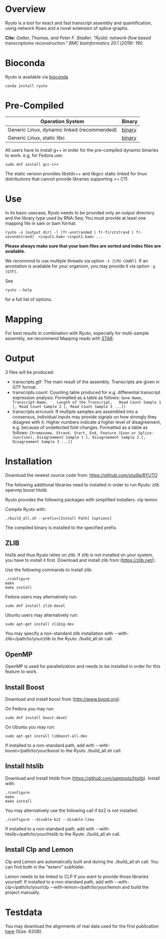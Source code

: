 # Overview
Ryuto is a tool for exact and fast transcript assembly and quantification, using network flows and a novel extension of splice-graphs.

**Cite:**
*Gatter, Thomas, and Peter F. Stadler. "Ryūtō: network-flow based transcriptome reconstruction." BMC bioinformatics 20.1 (2019): 190.*


# Bioconda

Ryuto is available via [bioconda](https://bioconda.github.io/)

```
conda install ryuto
```

# Pre-Compiled
Operation System |  Binary
 ---------------- | ------
Generic Linux, dynamic linked (recommended) | [binary](https://github.com/studla/RYUTO/releases/download/1.6/ryuto)
Generic Linux, static libc | [binary](https://github.com/studla/RYUTO/releases/download/1.6-static/ryuto)

All users have to install g++ in order for the pre-compiled dynamic binaries to work.
e.g, for Fedora use:
```
sudo dnf install gcc-c++
```

The static version provides libstdc++ and libgcc static linked for linux distributions that cannot provide libraries supporting >= C11.

# Use

In its basic usecase, Ryuto needs to be provided only an output directory and the library type used by RNA-Seq: You must provide at least one mapping file in sam or bam format.

```
ryuto -o [output dir] -l [fr-unstranded | fr-firststrand | fr-secondstrand]  <input1.bam> <input2.bam> ...
```

**Please always make sure that your bam files are sorted and index files are available.**

We recommnd to use multiple threads via option `-t [CPU COUNT]`.
If an annotation is available for your organism, you may provide it via option `-g [GTF]`.

See 
```
ryuto --help
```
for a full list of options.

# Mapping

For best results in combination with Ryuto, especially for multi-sample assembly, we recommend Mapping reads with [STAR](https://github.com/alexdobin/STAR).

# Output

3 files will be produced:
- transcripts.gtf: The main result of the assembly. Transcripts are given in GTF format.
- transcripts.count: Counting table produced for e.g. differential transcript expression analysis. Formatted as a table as follows: `Gene-Name, Transcript-Name,	Length of the Transcript,	Read Count Sample 1 [, Read Count Sample 2 [, Read Count Sample 3 ...]]`
- transcripts.errcount: If multiple samples are assembled into a consensus, individual inputs may provide signals on how strongly they disagree with it. Higher numbers indicate a higher level of disagreement, e.g. because of undetected fold-changes. Formatted as a table as follows: `Chromosome, Strand, Start, End, Feature (Exon or Splice-Junction), Disagreement Sample 1 [, Disagreement Sample 2 [, Disagreement Sample 3 ...]]`

# Installation
Download the newest source code from: https://github.com/studla/RYUTO

The following additional libraries need to installed in order to run Ryuto:
zlib
openmp
boost
htslib

Ryuto provides the following packages with simplified installers.
clp
lemon

Compile Ryuto with:
```
./build_all.sh --prefix=[Install Path] [options]
```
The compiled binary is installed to the specified prefix.

## ZLIB

htslib and thus Ryuto relies on zlib. If zlib is not installed on your system,
you have to install it first. Download and install zlib from (https://zlib.net/).

Use the following commands to install zlib:
```
./configure
make
make install
```

Fedora users may alternatively run:
```
sudo dnf install zlib-devel
```

Ubuntu users may alternatively run:
```
sudo apt-get install zlib1g-dev
```

You may specify a non-standard zlib installation with --with-zlib=/path/to/your/zlib to the Ryuto ./build_all.sh call.

## OpenMP

OpenMP is used for parallelization and needs to be installed in order for this feature to work.

## Install Boost

Download and install boost from (http://www.boost.org).

On Fedora you may run:
```
sudo dnf install boost-devel
```

On Ubuntu you may run:
```
sudo apt-get install libboost-all-dev
```

If installed to a non-standard path, add with --with-boost=/path/to/your/boost to the Ryuto ./build_all.sh call.

## Install htslib

Download and install htslib from (https://github.com/samtools/htslib).
Install with:
```
./configure
make
make install
```

You may alternatively use the following call if bz2 is not installed. 
```
./configure --disable-bz2 --disable-lzma
```

If installed to a non-standard path, add with --with-htslib=/path/to/your/htslib to the Ryuto ./build_all.sh call.

## Install Clp and Lemon

Clp and Lemon are automatically built and during the ./build_all.sh call. You can find both in the "extern" subfolder.

Lemon needs to be linked to CLP if you want to provide those libraries yourself.
If installed to a non-standard path, add with --with-clp=/path/to/your/clp --with-lemon=/path/to/your/lemon and build the project manually.


# Testdata

You may download the alignments of real data used for the first publication [here](http://silo.bioinf.uni-leipzig.de/thomas/ryuto_real_alignments2.tar.gz) (Size: 82GB).







